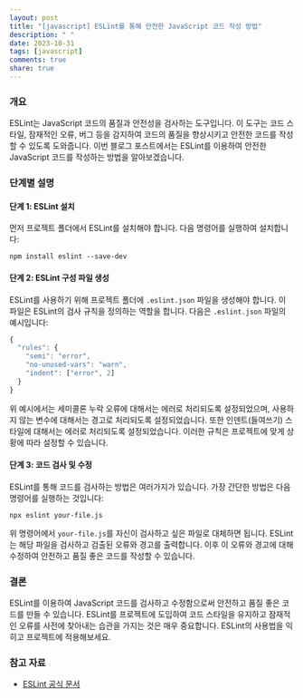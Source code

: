 ```yaml
---
layout: post
title: "[javascript] ESLint를 통해 안전한 JavaScript 코드 작성 방법"
description: " "
date: 2023-10-31
tags: [javascript]
comments: true
share: true
---
```


### 개요

ESLint는 JavaScript 코드의 품질과 안전성을 검사하는 도구입니다. 이 도구는 코드 스타일, 잠재적인 오류, 버그 등을 감지하여 코드의 품질을 향상시키고 안전한 코드를 작성할 수 있도록 도와줍니다. 이번 블로그 포스트에서는 ESLint를 이용하여 안전한 JavaScript 코드를 작성하는 방법을 알아보겠습니다.

### 단계별 설명

#### 단계 1: ESLint 설치

먼저 프로젝트 폴더에서 ESLint를 설치해야 합니다. 다음 명령어를 실행하여 설치합니다:

```shell
npm install eslint --save-dev
```

#### 단계 2: ESLint 구성 파일 생성

ESLint를 사용하기 위해 프로젝트 폴더에 `.eslint.json` 파일을 생성해야 합니다. 이 파일은 ESLint의 검사 규칙을 정의하는 역할을 합니다. 다음은 `.eslint.json` 파일의 예시입니다:

```javascript
{
  "rules": {
    "semi": "error",
    "no-unused-vars": "warn",
    "indent": ["error", 2]
  }
}
```

위 예시에서는 세미콜론 누락 오류에 대해서는 에러로 처리되도록 설정되었으며, 사용하지 않는 변수에 대해서는 경고로 처리되도록 설정되었습니다. 또한 인덴트(들여쓰기) 스타일에 대해서는 에러로 처리되도록 설정되었습니다. 이러한 규칙은 프로젝트에 맞게 상황에 따라 설정할 수 있습니다.

#### 단계 3: 코드 검사 및 수정

ESLint를 통해 코드를 검사하는 방법은 여러가지가 있습니다. 가장 간단한 방법은 다음 명령어를 실행하는 것입니다:

```shell
npx eslint your-file.js
```

위 명령어에서 `your-file.js`를 자신이 검사하고 싶은 파일로 대체하면 됩니다. ESLint는 해당 파일을 검사하고 검출된 오류와 경고를 출력합니다. 이후 이 오류와 경고에 대해 수정하여 안전하고 품질 좋은 코드를 작성할 수 있습니다.

### 결론

ESLint를 이용하여 JavaScript 코드를 검사하고 수정함으로써 안전하고 품질 좋은 코드를 만들 수 있습니다. ESLint를 프로젝트에 도입하여 코드 스타일을 유지하고 잠재적인 오류를 사전에 찾아내는 습관을 가지는 것은 매우 중요합니다. ESLint의 사용법을 익히고 프로젝트에 적용해보세요.

### 참고 자료

- [ESLint 공식 문서](https://eslint.org/docs/user-guide/getting-started)